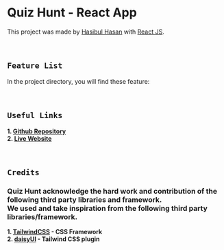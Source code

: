 # Quiz Hunt - React App

This project was made by  [Hasibul Hasan](https://github.com/cbHasib) with [React JS](https://github.com/facebook/create-react-app).

<br>

## **`Feature List`**

In the project directory, you will find these feature:

<!-- ### `Future 1` -->



<br>

## **`Useful Links`**
**1. [Github Repository](https://github.com/programming-hero-web-course2/b6-quiz-crackerz-cbHasib)** \
**2. [Live Website](https://quizhunt.netlify.app/)**  

<br> 

## **`Credits`**

### Quiz Hunt acknowledge the hard work and contribution of the following third party libraries and framework. <br>  We used and take inspiration from the following third party libraries/framework.

**1. [TailwindCSS](https://tailwindcss.com/) - CSS Framework** \
**2. [daisyUI](https://daisyui.com/) - Tailwind CSS plugin**

